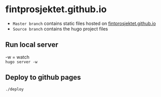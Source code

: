 # fintprosjektet.github.io

* `Master branch` contains static files hosted on [fintprosjektet.github.io](https://fintprosjektet.github.io/)
* `Source branch` contains the hugo project files 

## Run local server
-w = watch  
`hugo server -w`

## Deploy to github pages  
`./deploy`